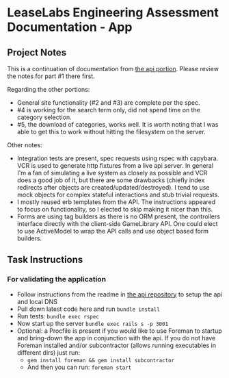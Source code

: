 # LeaseLabs Engineering Assessment Documentation - App

## Project Notes

This is a continuation of documentation from [the api portion](https://github.com/brandall10/test-engineer).  Please review the notes for part #1 there first.

Regarding the other portions:
- General site functionality (#2 and #3) are complete per the spec.  
- #4 is working for the search term only, did not spend time on the category selection.  
- #5, the download of categories, works well. It is worth noting that I was able to get this to work without hitting the filesystem on the server. 

Other notes:
- Integration tests are present, spec requests using rspec with capybara. VCR is used to generate http fixtures from a live api server.  In general I'm a fan of simulating a live system as closely as possible and VCR does a good job of it, but there are some drawbacks (chiefly index redirects after objects are created/updated/destroyed).  I tend to use mock objects for complex stateful interactions and stub trivial requests.
- I mostly reused erb templates from the API.  The instructions appeared to focus on functionality, so I elected to skip making it nicer than this.
- Forms are using tag builders as there is no ORM present, the controllers interface directly with the client-side GameLibrary API.  One could elect to use ActiveModel to wrap the API calls and use object based form builders.   

## Task Instructions

### For validating the application
  - Follow instructions from the readme in [the api repository](https://github.com/brandall10/test-engineer) to setup the api and local DNS
  - Pull down latest code here and run ```bundle install```
  - Run tests: ```bundle exec rspec```
  - Now start up the server ```bundle exec rails s -p 3001```
  - Optional: a Procfile is present if you would like to use Foreman to startup and bring-down the app in conjunction with the api.  If you do not have Foreman installed and/or subcontractor (allows running executables in different dirs) just run:
    - ```gem install foreman && gem install subcontractor```
    - And then you can run: ```foreman start```
